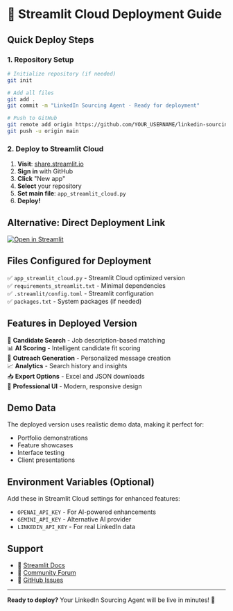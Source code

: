 # 🚀 Streamlit Cloud Deployment Guide

## Quick Deploy Steps

### 1. Repository Setup

```bash
# Initialize repository (if needed)
git init

# Add all files
git add .
git commit -m "LinkedIn Sourcing Agent - Ready for deployment"

# Push to GitHub
git remote add origin https://github.com/YOUR_USERNAME/linkedin-sourcing-agent.git
git push -u origin main
```

### 2. Deploy to Streamlit Cloud

1. **Visit**: [share.streamlit.io](https://share.streamlit.io)
2. **Sign in** with GitHub
3. **Click** "New app"
4. **Select** your repository
5. **Set main file**: `app_streamlit_cloud.py`
6. **Deploy!**

## Alternative: Direct Deployment Link

[![Open in Streamlit](https://static.streamlit.io/badges/streamlit_badge_black_white.svg)](https://share.streamlit.io)

## Files Configured for Deployment

✅ `app_streamlit_cloud.py` - Streamlit Cloud optimized version  
✅ `requirements_streamlit.txt` - Minimal dependencies  
✅ `.streamlit/config.toml` - Streamlit configuration  
✅ `packages.txt` - System packages (if needed)  

## Features in Deployed Version

🎯 **Candidate Search** - Job description-based matching  
📊 **AI Scoring** - Intelligent candidate fit scoring  
💌 **Outreach Generation** - Personalized message creation  
📈 **Analytics** - Search history and insights  
📥 **Export Options** - Excel and JSON downloads  
🎨 **Professional UI** - Modern, responsive design  

## Demo Data

The deployed version uses realistic demo data, making it perfect for:
- Portfolio demonstrations
- Feature showcases  
- Interface testing
- Client presentations

## Environment Variables (Optional)

Add these in Streamlit Cloud settings for enhanced features:

- `OPENAI_API_KEY` - For AI-powered enhancements
- `GEMINI_API_KEY` - Alternative AI provider
- `LINKEDIN_API_KEY` - For real LinkedIn data

## Support

- 📖 [Streamlit Docs](https://docs.streamlit.io)
- 💬 [Community Forum](https://discuss.streamlit.io)
- 🐛 [GitHub Issues](https://github.com/YOUR_USERNAME/linkedin-sourcing-agent/issues)

---

**Ready to deploy?** Your LinkedIn Sourcing Agent will be live in minutes! 🎉
